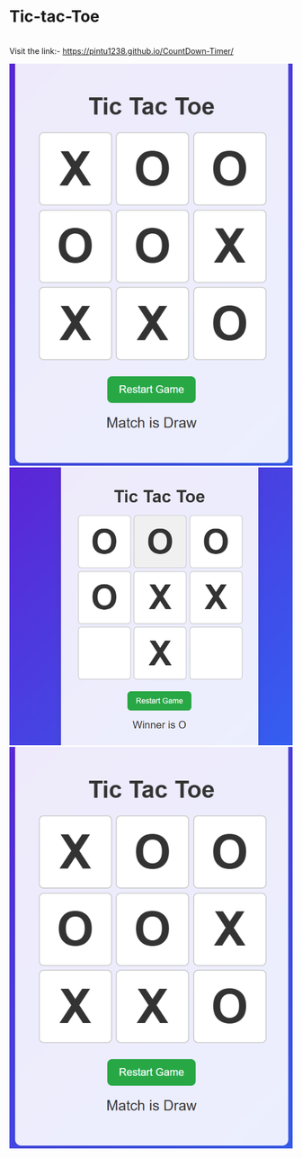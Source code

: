 # Tic-tac-Toe

\
Visit the link:- https://pintu1238.github.io/CountDown-Timer/

![Preview Image](tic1.png)
\
![Preview Image](tac.png)
\
![Preview Image](toe.png)
